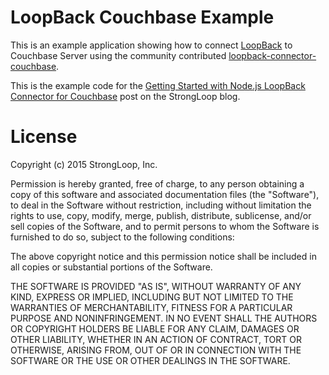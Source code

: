 # LoopBack Couchbase Example
This is an example application showing how to connect [LoopBack](http://loopback.io)
to Couchbase Server using the community contributed [loopback-connector-couchbase](https://github.com/guardly/loopback-connector-couchbase).

This is the example code for the [Getting Started with Node.js LoopBack Connector for Couchbase](https://strongloop.com/strongblog/node-js-loopback-js-couchbase-connector/) post on the StrongLoop blog.

# License
Copyright (c) 2015 StrongLoop, Inc.

Permission is hereby granted, free of charge, to any person obtaining a copy of this software and associated documentation files (the "Software"), to deal in the Software without restriction, including without limitation the rights to use, copy, modify, merge, publish, distribute, sublicense, and/or sell copies of the Software, and to permit persons to whom the Software is furnished to do so, subject to the following conditions:

The above copyright notice and this permission notice shall be included in all copies or substantial portions of the Software.

THE SOFTWARE IS PROVIDED "AS IS", WITHOUT WARRANTY OF ANY KIND, EXPRESS OR IMPLIED, INCLUDING BUT NOT LIMITED TO THE WARRANTIES OF MERCHANTABILITY, FITNESS FOR A PARTICULAR PURPOSE AND NONINFRINGEMENT. IN NO EVENT SHALL THE AUTHORS OR COPYRIGHT HOLDERS BE LIABLE FOR ANY CLAIM, DAMAGES OR OTHER LIABILITY, WHETHER IN AN ACTION OF CONTRACT, TORT OR OTHERWISE, ARISING FROM, OUT OF OR IN CONNECTION WITH THE SOFTWARE OR THE USE OR OTHER DEALINGS IN THE SOFTWARE.
